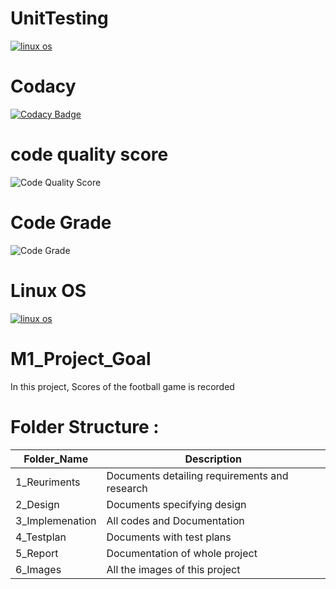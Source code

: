 # UnitTesting
[![linux os](https://github.com/GadidhalaKasturi/M1_Application_Parking/actions/workflows/linu.yml/badge.svg)](https://github.com/GadidhalaKasturi/M1_Application_Parking/actions/workflows/linu.yml)
# Codacy
[![Codacy Badge](https://app.codacy.com/project/badge/Grade/9e56eb11f8014b12b6dbd2c73f58ec2e)](https://www.codacy.com/gh/Pooojj/M1_Project_Goal/dashboard?utm_source=github.com&amp;utm_medium=referral&amp;utm_content=Pooojj/M1_Project_Goal&amp;utm_campaign=Badge_Grade)
# code quality score
![Code Quality Score](https://api.codiga.io/project/29838/score/svg)
# Code Grade
![Code Grade](https://api.codiga.io/project/29838/status/svg)
# Linux OS
[![linux os](https://github.com/GadidhalaKasturi/M1_Application_Parking/actions/workflows/linu.yml/badge.svg)](https://github.com/GadidhalaKasturi/M1_Application_Parking/actions/workflows/linu.yml)
# M1_Project_Goal

In this project, Scores of the football game is recorded

# Folder Structure :

Folder_Name      |  Description
-----------------|--------------
1_Reuriments     |  Documents detailing requirements and research
2_Design         |  Documents specifying design
3_Implemenation  |  All codes and Documentation
4_Testplan       |  Documents with test plans
  5_Report       |  Documentation of whole project
6_Images         |  All the images of this project
